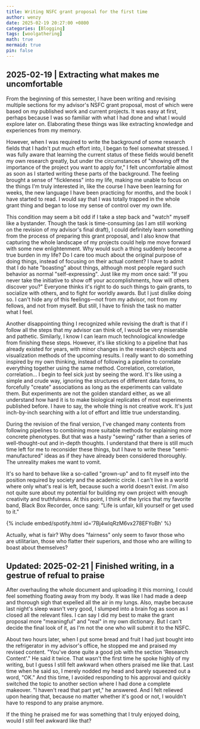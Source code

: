 ```yaml
---
title: Writing NSFC grant proposal for the first time
author: wenzy
date: 2025-02-19 20:27:00 +0800
categories: [Blogging]
tags: [woolgathering]
math: true
mermaid: true
pin: false
---
```


## 2025-02-19 | Extracting what makes me uncomfortable

From the beginning of this semester, I have been writing and revising multiple sections for my advisor's NSFC grant proposal, most of which were based on my published work and current projects. It was easy at first, perhaps because I was so familiar with what I had done and what I would explore later on. Elaborating these things was like extracting knowledge and experiences from my memory. 

However, when I was required to write the background of some research fields that I hadn't put much effort into, I began to feel somewhat stressed. I was fully aware that learning the current status of these fields would benefit my own research greatly, but under the circumstances of "showing off the importance of the project you want to apply for," I felt uncomfortable almost as soon as I started writing these parts of the background. The feeling brought a sense of "fickleness" into my life, making me unable to focus on the things I'm truly interested in, like the course I have been learning for weeks, the new language I have been practicing for months, and the book I have started to read. I would say that I was totally trapped in the whole grant thing and began to lose my sense of control over my own life.

This condition may seem a bit odd if I take a step back and "watch" myself like a bystander. Though the task is time-consuming (as I am still working on the revision of my advisor's final draft), I could definitely learn something from the process of preparing this grant proposal, and I also know that capturing the whole landscape of my projects could help me move forward with some new enlightenment. Why would such a thing suddenly become a true burden in my life? Do I care too much about the original purpose of doing things, instead of focusing on their actual content? I have to admit that I do hate "boasting" about things, although most people regard such behavior as normal "self-expressing". Just like my mom once said: "If you never take the initiative to show off your accomplishments, how will others discover you?" Everyone thinks it's right to do such things to gain grants, to socialize with others, and to fight for worldly awards. But I just dislike doing so. I can't hide any of this feelings—not from my advisor, not from my fellows, and not from myself. But still, I have to finish the task no matter what I feel.

Another disappointing thing I recognized while revising the draft is that if I follow all the steps that my advisor can think of, I would be very miserable and pathetic. Similarly, I know I can learn much technological knowledge from finishing these steps. However, it's like sticking to a pipeline that has already existed for years, with minor changes in the research objects and visualization methods of the upcoming results. I really want to do something inspired by my own thinking, instead of following a pipeline to correlate everything together using the same method. Correlation, correlation, correlation... I begin to feel sick just by seeing the word. It's like using a simple and crude way, ignoring the structures of different data forms, to forcefully "create" associations as long as the experiments can validate them. But experiments are not the golden standard either, as we all understand how hard it is to make biological replicates of most experiments published before. I have to say, the whole thing is not creative work. It's just inch-by-inch searching with a lot of effort and little true understanding.

During the revision of the final version, I've changed many contents from following pipelines to combining more suitable methods for explaining more concrete phenotypes. But that was a hasty "sewing" rather than a series of well-thought-out and in-depth thoughts. I understand that there is still much time left for me to reconsider these things, but I have to write these "semi-manufactured" ideas as if they have already been considered thoroughly. The unreality makes me want to vomit.

It's so hard to behave like a so-called "grown-up" and to fit myself into the position required by society and the academic circle. I can't live in a world where only what's real is left, because such a world doesn't exist. I'm also not quite sure about my potential for building my own project with enough creativity and truthfulness. At this point, I think of the lyrics that my favorite band, Black Box Recorder, once sang: "Life is unfair, kill yourself or get used to it." 

{% include embed/spotify.html id='7Bj4wIqRzM6vx278EFYoBh' %}

Actually, what is fair? Why does "fairness" only seem to favor those who are utilitarian, those who flatter their superiors, and those who are willing to boast about themselves?

## Updated: 2025-02-21 | Finished writing, in a gestrue of refual to praise

After overhauling the whole document and uploading it this morning, I could feel something floating away from my body. It was like I had made a deep and thorough sigh that expelled all the air in my lungs. Also, maybe because last night's sleep wasn't very good, I slumped into a brain fog as soon as I closed all the relevant files. I can say I did my best to make the grant proposal more "meaningful" and "real" in my own dictionary. But I can't decide the final look of it, as I'm not the one who will submit it to the NSFC.

About two hours later, when I put some bread and fruit I had just bought into the refrigerator in my advisor's office, he stopped me and praised my revised content. "You've done quite a good job with the section 'Research Content'." He said it twice. That wasn't the first time he spoke highly of my writing, but I guess I still felt awkward when others praised me like that. Last time when he said so, I merely nodded my head and barely squeezed out a word, "OK." And this time, I avoided responding to his approval and quickly switched the topic to another section where I had done a complete makeover. "I haven't read that part yet," he answered. And I felt relieved upon hearing that, because no matter whether it's good or not, I wouldn't have to respond to any praise anymore.

If the thing he praised me for was something that I truly enjoyed doing, would I still feel awkward like that?
